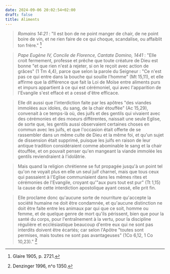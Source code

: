 ```yaml
---
date: 2024-09-06 20:02:54+02:00
draft: false
title: Aliments
---
```





> *Romains 14:21* : "Il est bon de ne point manger de chair, de ne point boire de vin, et ne rien faire de ce qui choque, scandalise, ou affaiblit ton frère." [^1]

[^1]: Glaire 1905, p. 2721.

> *Pape Eugène IV, Concile de Florence, Cantate Domino, 1441* : "Elle croit fermement, professe et prêche que toute créature de Dieu est bonne "et que rien n'est à rejeter, si on le reçoit avec action de grâces" (1 Tm 4,4), parce que selon la parole du Seigneur : "Ce n'est pas ce qui entre dans la bouche qui souille l'homme" (Mt 15,11), et elle affirme que la différence que fait la Loi de Moïse entre aliments purs et impurs appartient à ce qui est cérémoniel, qui avec l'apparition de l'Evangile s'est effacé et a cessé d'être efficace. 

> Elle dit aussi que l'interdiction faite par les apôtres "des viandes immolées aux idoles, du sang, de la chair étouffée" (Ac 15,29), convenait à ce temps-là où, des juifs et des gentils qui vivaient avec des cérémonies et des moeurs différentes, naissait une seule Eglise, de sorte que, les gentils aussi observaient certaines choses en commun avec les juifs, et que l'occasion était offerte de se rassembler dans un même culte de Dieu et la même foi, et qu'un sujet de dissension était supprimé, puisque les juifs en raison de leur antique tradition considéraient comme abominable le sang et la chair étouffée, et on pouvait penser qu'en mangeant la viande immolée les gentils reviendraient à l'idolâtrie. 

> Mais quand la religion chrétienne se fut propagée jusqu'à un point tel qu'on ne voyait plus en elle un seul juif charnel, mais que tous ceux qui passaient à l'Eglise communiaient dans les mêmes rites et cérémonies de l'Evangile, croyant qu'"aux purs tout est pur" (Tt 1,15) la cause de cette interdiction apostolique ayant cessé, elle prit fin. 

> Elle proclame donc qu'aucune sorte de nourriture qu'accepte la société humaine ne doit être condamnée, et qu'aucune distinction ne doit être faite entre les animaux par qui que ce soit, homme ou femme, et de quelque genre de mort qu'ils périssent, bien que pour la santé du corps, pour l'entraînement à la vertu, pour la discipline régulière et ecclésiastique beaucoup d'entre eux qui ne sont pas interdits doivent être écartés; car selon l'Apôtre "toutes sont permises, mais toutes ne sont pas avantageuses" (1Co 6,12, 1 Co 10,23)." [^2]

[^2]: Denzinger 1996, n^o 1350.


